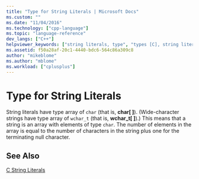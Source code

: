 ```yaml
---
title: "Type for String Literals | Microsoft Docs"
ms.custom: ""
ms.date: "11/04/2016"
ms.technology: ["cpp-language"]
ms.topic: "language-reference"
dev_langs: ["C++"]
helpviewer_keywords: ["string literals, type", "types [C], string literals"]
ms.assetid: f50a28af-20c1-4440-bdc6-564c86a309c8
author: "mikeblome"
ms.author: "mblome"
ms.workload: ["cplusplus"]
---
```

# Type for String Literals
String literals have type array of `char` (that is, **char[ ]**). (Wide-character strings have type array of `wchar_t` (that is, **wchar_t[ ]**).) This means that a string is an array with elements of type `char`. The number of elements in the array is equal to the number of characters in the string plus one for the terminating null character.  
  
## See Also  
 [C String Literals](../c-language/c-string-literals.md)